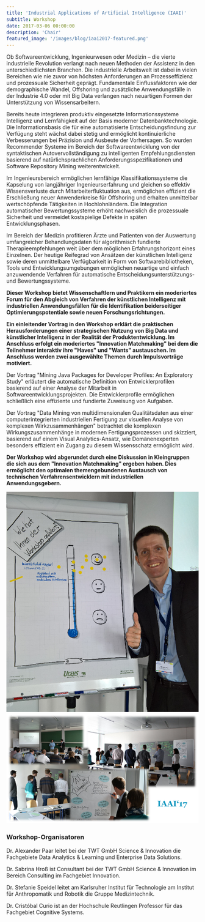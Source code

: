 ```yaml
---
title: 'Industrial Applications of Artificial Intelligence (IAAI)'
subtitle: Workshop
date: 2017-03-06 00:00:00
description: 'Chair'
featured_image: '/images/blog/iaai2017-featured.png'
---
```


Ob Softwareentwicklung, Ingenieurwesen oder Medizin – die vierte industrielle Revolution verlangt nach neuen Methoden der Assistenz in den unterschiedlichsten Branchen. Die industrielle Arbeitswelt ist dabei in vielen Bereichen wie nie zuvor von höchsten Anforderungen an Prozesseffizienz und prozessuale Sicherheit geprägt. Fundamentale Einflussfaktoren wie der demographische Wandel, Offshoring und zusätzliche Anwendungsfälle in der Industrie 4.0 oder mit Big Data verlangen nach neuartigen Formen der Unterstützung von Wissensarbeitern.

Bereits heute integrieren produktiv eingesetzte Informationssysteme Intelligenz und Lernfähigkeit auf der Basis moderner Datenbanktechnologie. Die Informationsbasis die für eine automatisierte Entscheidungsfindung zur Verfügung steht wächst dabei stetig und ermöglicht kontinuierliche Verbesserungen bei Präzision und Ausbeute der Vorhersagen. 
So wurden Recommender Systeme im Bereich der Softwareentwicklung von der syntaktischen Autovervollständigung zu intelligenten Empfehlungsdiensten basierend auf natürlichsprachlichen Anforderungsspezifikationen und Software Repository Mining weiterentwickelt.

Im Ingenieursbereich ermöglichen lernfähige Klassifikationssysteme die Kapselung von langjähriger Ingenieurserfahrung und gleichen so effektiv Wissensverluste durch Mitarbeiterfluktuation aus, ermöglichen effizient die Erschließung neuer Anwenderkreise für Offshoring und erhalten unmittelbar wertschöpfende Tätigkeiten in Hochlohnländern. Die Integration automatischer Bewertungssysteme erhöht nachweislich die prozessuale Sicherheit und vermeidet kostspielige Defekte in späten Entwicklungsphasen.

Im Bereich der Medizin profitieren Ärzte und Patienten von der Auswertung umfangreicher Behandlungsdaten für algorithmisch fundierte Therapieempfehlungen weit über dem möglichen Erfahrungshorizont eines Einzelnen.
Der heutige Reifegrad von Ansätzen der künstlichen Intelligenz sowie deren unmittelbare Verfügbarkeit in Form von Softwarebibliotheken, Tools und Entwicklungsumgebungen ermöglichen neuartige und einfach anzuwendende Verfahren für automatische Entscheidungsunterstützungs- und Bewertungssysteme.

**Dieser Workshop bietet Wissenschaftlern und Praktikern ein moderiertes Forum für den Abgleich von Verfahren der künstlichen Intelligenz mit industriellen Anwendungsfällen für die Identifikation beiderseitiger Optimierungspotentiale sowie neuen Forschungsrichtungen.**

**Ein einleitender Vortrag in den Workshop erklärt die praktischen Herausforderungen einer strategischen Nutzung von Big Data und künstlicher Intelligenz in der Realität der Produktentwicklung. Im Anschluss erfolgt ein moderiertes "Innovation Matchmaking" bei dem die Teilnehmer interaktiv ihre "Haves" und "Wants" austauschen. Im Anschluss werden zwei ausgewählte Themen durch Impulsvorträge motiviert.**

Der Vortrag "Mining Java Packages for Developer Profiles: An Exploratory Study" erläutert die automatische Definition von Entwicklerprofilen basierend auf einer Analyse der Mitarbeit in Softwareentwicklungsprojekten. Die Entwicklerprofile ermöglichen schließlich eine effiziente und fundierte Zuweisung von Aufgaben.

Der Vortrag "Data Mining von multidimensionalen Qualitätsdaten aus einer computerintegrierten industriellen Fertigung zur visuellen Analyse von komplexen Wirkzusammenhängen" betrachtet die komplexen Wirkungszusammenhänge in modernen Fertigungsprozessen und skizziert, basierend auf einem Visual Analytics-Ansatz, wie Domänenexperten besonders effizient ein Zugang zu diesem Wissensschatz ermöglicht wird.

**Der Workshop wird abgerundet durch eine Diskussion in Kleingruppen die sich aus dem "Innovation Matchmaking" ergeben haben. Dies ermöglicht den optimalen themengebundenen Austausch von technischen Verfahrensentwicklern mit industriellen Anwendungsgebern.**

<div class="gallery" data-columns="1">
	<img src="/images/blog/iaai2017-ego.png">
    <img src="/images/blog/iaai2017-wrap-up.png">
</div>

### Workshop-Organisatoren

Dr. Alexander Paar leitet bei der TWT GmbH Science & Innovation die Fachgebiete Data Analytics & Learning und Enterprise Data Solutions.

Dr. Sabrina Hroß ist Consultant bei der TWT GmbH Science & Innovation im Bereich Consulting im Fachgebiet Innovation.

Dr. Stefanie Speidel leitet am Karlsruher Institut für Technologie am Institut für Anthropomatik und Robotik die Gruppe Medizintechnik.

Dr. Cristóbal Curio ist an der Hochschule Reutlingen Professor für das Fachgebiet Cognitive Systems.
